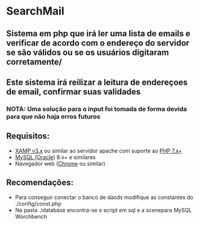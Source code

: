 # SearchMail 
## Sistema em php que irá ler uma lista de emails e verificar de acordo com o endereço do servidor se são válidos ou se os usuários digitaram corretamente/
## Este sistema irá reilizar a leitura de endereçoes de email, confirmar suas validades
### NOTA: Uma solução para o input foi tomada de forma devida para que não haja erros futuros
## Requisitos:
+ [XAMP v3.x](https://www.apachefriends.org/pt_br/index.html "Clique e acesse agora!") ou similar ao servidor apache com suporte ao [PHP 7.x+](https://www.php.net/)
+ [MySQL (Oracle)](https://www.mysql.com/) 8.x+ e similares
+ Navegador web ([Chrome](https://www.google.com/chrome/) ou similar)
## Recomendações:
 + Para conseguir conectar o banco de daods modifique as constantes do ./config/const.php
 + Na pasta ./database encontra-se o script em sql e a scenepara MySQL Worchbench